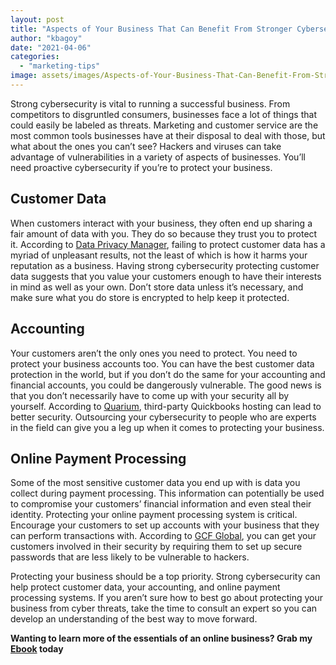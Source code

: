 ```yaml
---
layout: post
title: "Aspects of Your Business That Can Benefit From Stronger Cybersecurity"
author: "kbagoy"
date: "2021-04-06"
categories: 
  - "marketing-tips"
image: assets/images/Aspects-of-Your-Business-That-Can-Benefit-From-Stronger-Cybersecurity.jpg
---
```


Strong cybersecurity is vital to running a successful business. From competitors to disgruntled consumers, businesses face a lot of things that could easily be labeled as threats. Marketing and customer service are the most common tools businesses have at their disposal to deal with those, but what about the ones you can’t see? Hackers and viruses can take advantage of vulnerabilities in a variety of aspects of businesses. You’ll need proactive cybersecurity if you’re to protect your business.

## **Customer Data**

When customers interact with your business, they often end up sharing a fair amount of data with you. They do so because they trust you to protect it. According to [Data Privacy Manager](https://dataprivacymanager.net/data-breach-and-reputation-management/), failing to protect customer data has a myriad of unpleasant results, not the least of which is how it harms your reputation as a business. Having strong cybersecurity protecting customer data suggests that you value your customers enough to have their interests in mind as well as your own. Don’t store data unless it’s necessary, and make sure what you do store is encrypted to help keep it protected.

## **Accounting**

Your customers aren’t the only ones you need to protect. You need to protect your business accounts too. You can have the best customer data protection in the world, but if you don’t do the same for your accounting and financial accounts, you could be dangerously vulnerable. The good news is that you don’t necessarily have to come up with your security all by yourself. According to [Quarium](https://quariumhosting.com/resources/blog/why-use-third-party-hosting-for-quick-books), third-party Quickbooks hosting can lead to better security. Outsourcing your cybersecurity to people who are experts in the field can give you a leg up when it comes to protecting your business.

## **Online Payment Processing**

Some of the most sensitive customer data you end up with is data you collect during payment processing. This information can potentially be used to compromise your customers’ financial information and even steal their identity. Protecting your online payment processing system is critical. Encourage your customers to set up accounts with your business that they can perform transactions with. According to [GCF Global](https://edu.gcfglobal.org/en/internetsafety/creating-strong-passwords/1/), you can get your customers involved in their security by requiring them to set up secure passwords that are less likely to be vulnerable to hackers.

Protecting your business should be a top priority. Strong cybersecurity can help protect customer data, your accounting, and online payment processing systems. If you aren’t sure how to best go about protecting your business from cyber threats, take the time to consult an expert so you can develop an understanding of the best way to move forward.

**Wanting to learn more of the essentials of an online business? Grab my [Ebook](https://go.katebagoy.com/ebook) today**
